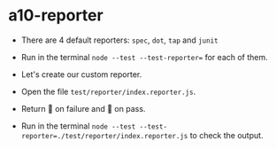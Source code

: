 # a10-reporter

- There are 4 default reporters: `spec`, `dot`, `tap` and `junit`

- Run in the terminal `node --test --test-reporter=` for each of them.

- Let's create our custom reporter.

- Open the file `test/reporter/index.reporter.js`.

- Return 🐛 on failure and 🍾 on pass.

- Run in the terminal `node --test --test-reporter=./test/reporter/index.reporter.js` to check the output.
